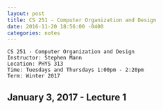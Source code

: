 ```yaml
---
layout: post
title: CS 251 - Computer Organization and Design
date: 2016-11-20 18:56:00 -0400
categories: notes
---
```


    CS 251 - Computer Organization and Design
    Instructor: Stephen Mann
    Location: PHYS 313
    Time: Tuesdays and Thursdays 1:00pm - 2:20pm
    Term: Winter 2017

## January 3, 2017 - Lecture 1 ##

